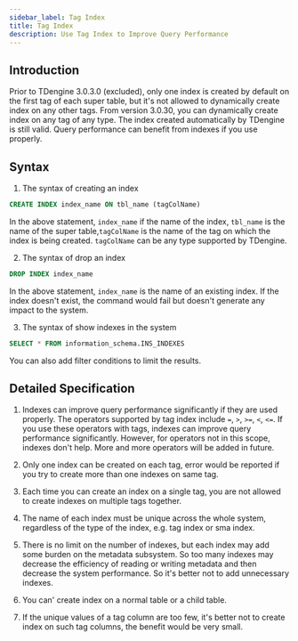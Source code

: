 ```yaml
---
sidebar_label: Tag Index
title: Tag Index
description: Use Tag Index to Improve Query Performance
---
```


## Introduction

Prior to TDengine 3.0.3.0 (excluded), only one index is created by default on the first tag of each super table, but it's not allowed to dynamically create index on any other tags. From version 3.0.30, you can dynamically create index on any tag of any type. The index created automatically by TDengine is still valid. Query performance can benefit from indexes if you use properly.

## Syntax

1. The syntax of creating an index 

```sql
CREATE INDEX index_name ON tbl_name (tagColName)
```

In the above statement, `index_name` if the name of the index, `tbl_name` is the name of the super table,`tagColName` is the name of the tag on which the index is being created. `tagColName` can be any type supported by TDengine.

2. The syntax of drop an index

```sql
DROP INDEX index_name
```

In the above statement,  `index_name` is the name of an existing index. If the index doesn't exist, the command would fail but doesn't generate any impact to the system. 

3. The syntax of show indexes in the system
   
```sql
SELECT * FROM information_schema.INS_INDEXES 
```

You can also add filter conditions to limit the results.

## Detailed Specification

1. Indexes can improve query performance significantly if they are used properly. The operators supported by tag index include  `=`, `>`, `>=`, `<`, `<=`. If you use these operators with tags, indexes can improve query performance significantly. However, for operators not in this scope, indexes don't help. More and more operators will be added in future.

2. Only one index can be created on each tag, error would be reported if you try to create more than one indexes on same tag.

3. Each time you can create an index on a single tag, you are not allowed to create indexes on multiple tags together. 

4. The name of each index must be unique across the whole system, regardless of the type of the index, e.g. tag index or sma index.

5. There is no limit on the number of indexes, but each index may add some burden on the metadata subsystem. So too many indexes may decrease the efficiency of reading or writing metadata and then decrease the system performance. So it's better not to add unnecessary indexes. 

6. You can' create index on a normal table or a child table. 

7. If the unique values of a tag column are too few, it's better not to create index on such tag columns, the benefit would be very small. 

